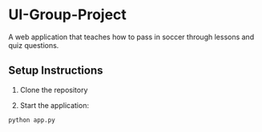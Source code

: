 # UI-Group-Project

A web application that teaches how to pass in soccer through lessons and quiz questions.

## Setup Instructions

1. Clone the repository

2. Start the application:

```bash
python app.py
```
